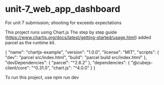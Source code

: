 # unit-7_web_app_dashboard
For unit 7 submission; shooting for exceeds expectations

This project runs using Chart.js
The step by step guide (https://www.chartjs.org/docs/latest/getting-started/usage.html) added parcel as the runtime kit.

{
  "name": "chartjs-example",
  "version": "1.0.0",
  "license": "MIT",
  "scripts": {
    "dev": "parcel src/index.html",
    "build": "parcel build src/index.html"
  },
  "devDependencies": {
    "parcel": "^2.6.2"
  },
  "dependencies": {
    "@cubejs-client/core": "^0.31.0",
    "chart.js": "^4.0.0"
  }
}

To run this project, use npm run dev
